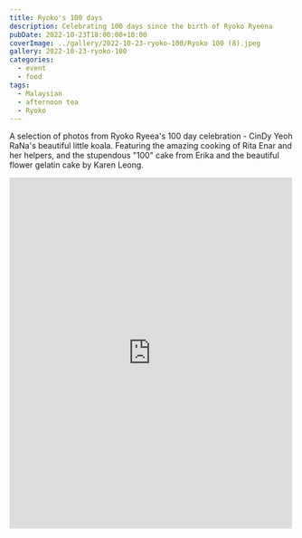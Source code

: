 ```yaml
---
title: Ryoko's 100 days
description: Celebrating 100 days since the birth of Ryoko Ryeena
pubDate: 2022-10-23T18:00:00+10:00
coverImage: ../gallery/2022-10-23-ryoko-100/Ryoko 100 (8).jpeg
gallery: 2022-10-23-ryoko-100
categories:
  - event
  - food
tags:
  - Malaysian
  - afternoon tea
  - Ryoko
---
```


A selection of photos from Ryoko Ryeea's 100 day celebration - CinDy Yeoh RaNa's beautiful little koala. Featuring the amazing cooking of Rita Enar and her helpers, and the stupendous "100" cake from Erika and the beautiful flower gelatin cake by Karen Leong.

<iframe src="https://www.facebook.com/plugins/post.php?href=https%3A%2F%2Fwww.facebook.com%2Fchris1.tham%2Fposts%2Fpfbid0Cz23Wt3Lb8fhA56YXnaQKZYRNMs3rAdVUaPBBFHxgdPyQqN1REnmT6TwCEAEWm5gl&show_text=true&width=500" width="500" height="620" style="border:none;overflow:hidden" scrolling="no" frameborder="0" allowfullscreen="true" allow="autoplay; clipboard-write; encrypted-media; picture-in-picture; web-share"></iframe>
